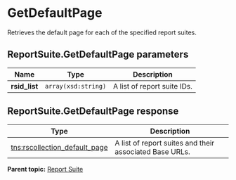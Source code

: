 # GetDefaultPage

Retrieves the default page for each of the specified report suites.

## ReportSuite.GetDefaultPage parameters

|Name|Type|Description|
|----|----|-----------|
|**rsid\_list** |`array(xsd:string)` |A list of report suite IDs.|

## ReportSuite.GetDefaultPage response

|Type|Description|
|----|-----------|
|[tns:rscollection\_default\_page](../../data_types/r_rscollection_default_page.md#) |A list of report suites and their associated Base URLs.|

**Parent topic:** [Report Suite](../../methods/report_suite/c_api_admin_methods_repsuite.md)


